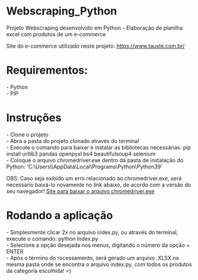 # Webscraping_Python

Projeto Webscraping desenvolvido em Python - Elaboração de planilha excel com produtos de um e-commerce  </br>

Site do e-commerce utilizado neste projeto: https://www.tauste.com.br/

<h1>Requirementos:</h1>
- Python </br>
- PIP

<h1>Instruções</h1>
- Clone o projeto </br>
- Abra a pasta do projeto clonado através do terminal </br>
- Execute o comando para baixar e instalar as bibliotecas necessárias: pip install urllib3 pandas openpyxl bs4 beautifulsoup4 selenium </br>
- Coloque o arquivo chromedriver.exe dentro da pasta de instalação do Python: 'C:\Users\<seu_usuario>\AppData\Local\Programs\Python\Python39' </br>

OBS: Caso seja exibido um erro relacionado ao chromedriver.exe, será necessário baixá-lo novamente no link abaixo, de acordo com a versão do seu navegador! 
<a href=https://chromedriver.chromium.org/downloads>Site para baixar o arquivo chromedriver.exe</a>

<h1>Rodando a aplicação</h1>
- Simplesmente clicar 2x no arquivo index.py, ou através do terminal, execute o comando: python index.py </br>
- Selecione a opção desejada nos menus, digitando o número da opção + ENTER </br>
- Após o término do rocessamento, será gerado um arquivo .XLSX na mesma pasta onde se encontra o arquivo index.py, com todos os produtos da categoria escolhida! =) </br>
